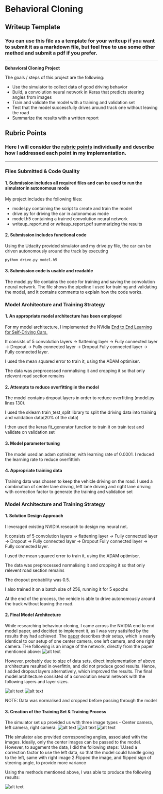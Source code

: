 # **Behavioral Cloning** 

## Writeup Template

### You can use this file as a template for your writeup if you want to submit it as a markdown file, but feel free to use some other method and submit a pdf if you prefer.

---

**Behavioral Cloning Project**

The goals / steps of this project are the following:
* Use the simulator to collect data of good driving behavior
* Build, a convolution neural network in Keras that predicts steering angles from images
* Train and validate the model with a training and validation set
* Test that the model successfully drives around track one without leaving the road
* Summarize the results with a written report


[//]: # (Image References)

[image1]: ./examples/lossvsepoch.png "Loss Vs Epoch"
[image2]: ./examples/architecture.png "Neural Net Architecture"
[image3]: ./examples/NVIDIA.png "NVIDIA end to end architecture"
[image4]: ./examples/layersizes.png "output sizes"
[image5]: ./examples/left.jpg "output sizes"
[image7]: ./examples/right.jpg "output sizes"
[image6]: ./examples/center.jpg "output sizes"


## Rubric Points
### Here I will consider the [rubric points](https://review.udacity.com/#!/rubrics/432/view) individually and describe how I addressed each point in my implementation.  

---
### Files Submitted & Code Quality

#### 1. Submission includes all required files and can be used to run the simulator in autonomous mode

My project includes the following files:
* model.py containing the script to create and train the model
* drive.py for driving the car in autonomous mode
* model.h5 containing a trained convolution neural network 
* writeup_report.md or writeup_report.pdf summarizing the results

#### 2. Submission includes functional code
Using the Udacity provided simulator and my drive.py file, the car can be driven autonomously around the track by executing 
```sh
python drive.py model.h5
```

#### 3. Submission code is usable and readable

The model.py file contains the code for training and saving the convolution neural network. The file shows the pipeline I used for training and validating the model, and it contains comments to explain how the code works.

### Model Architecture and Training Strategy

#### 1. An appropriate model architecture has been employed

For my model architecture, I implemented the NVidia [End to End Learning for Self-Driving Cars.](https://images.nvidia.com/content/tegra/automotive/images/2016/solutions/pdf/end-to-end-dl-using-px.pdf)

It consists of 5 convolution layers -> flattening layer -> Fully connected layer -> Dropout -> Fully connected layer -> Dropout Fully connected layer -> Fully connected layer.

I used the mean squared error to train it, using the ADAM optimiser.

The data was preprocessed normalising it and cropping it so that only relevent road section remains
#### 2. Attempts to reduce overfitting in the model

The model contains dropout layers in order to reduce overfitting (model.py lines 130). 

I used the sklearn train_test_split library to split the driving data into training and validation data(20% of the data)

I then used the keras fit_generator function to train it on train test and validate on validation set

#### 3. Model parameter tuning

The model used an adam optimizer, with learning rate of 0.0001. I reduced the learning rate to reduce overfittinh

#### 4. Appropriate training data

Training data was chosen to keep the vehicle driving on the road. I used a combination of center lane driving, left lane driving and right lane driving with correction factor to generate the training and validation set

### Model Architecture and Training Strategy

#### 1. Solution Design Approach

I leveraged existing NVIDIA research to design my neural net.

It consists of 5 convolution layers -> flattening layer -> Fully connected layer -> Dropout -> Fully connected layer -> Dropout Fully connected layer -> Fully connected layer.

I used the mean squared error to train it, using the ADAM optimiser.

The data was preprocessed normalising it and cropping it so that only relevent road section remains

The dropout probability was 0.5.

I also trained it on a batch size of 256, running it for 5 epochs

At the end of the process, the vehicle is able to drive autonomously around the track without leaving the road.

#### 2. Final Model Architecture
While researching behaviour cloning, I came across the NVIDIA end to end model paper, and decided to implement it, as I was very satisifed by the results they had achieved. The [paper](https://images.nvidia.com/content/tegra/automotive/images/2016/solutions/pdf/end-to-end-dl-using-px.pdf) describes their setup, which is nearly identical to our setup of one center camera, one left camera, and one right camera. THe following is an image of the network, directly from the paper mentioned above:
![alt text][image3]

However, probably due to size of data sets, direct implementation of above architecture resulted in overfittin, and did not produce good results. Hence, I added dropout layers alternatively, which improved the results.
The final model architecture consisted of a convolution neural network with the following layers and layer sizes. 

![alt text][image2]
![alt text][image4]

NOTE: Data was normalised and cropped before passing through the model

#### 3. Creation of the Training Set & Training Process

The simulator set up provided us with three image types - Center camera, left camera, right camera.
![alt text][image5] ![alt text][image6] ![alt text][image7]

THe simulator also provided corresponding angles, associated with the images. Ideally, only the center images can be passed to the model. However, to augement the data, I did the following steps:
1.Used a correction factor to use the left data, so that the model could handle going to the left, same with right image
2.Flipped the image, and flipped sign of steering angle, to provide more variance

Using the methods mentioned above, I was able to produce the following results:

![alt text][image1]
